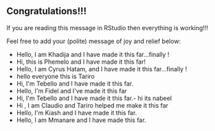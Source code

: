 ## Congratulations!!!

If you are reading this message in RStudio then everything is working!!!

Feel free to add your (polite) message of joy and relief below:

- Hello, I am Khadija and I have made it this far...finally ! 
- Hi, this is Phemelo and I have made it this far!
- Hello, I am Cyrus Hatam, and I have made it this far...finally ! 
- hello everyone this is Tariro
- Hi, I'm Tebello and I have made it this far.
- Hello, I'm Fidel and I've made it this far
- Hi, I'm Tebello and I have made it this far.- hi its nabeel
- Hi , I am Claudio and Tariro helped me make it this far
- Hello, I'm Kiash and I have made it this far.
- Hello, I am Mmanare and I have made this far.